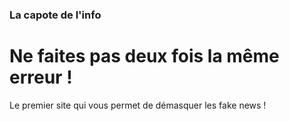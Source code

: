 ### La capote de l'info
# Ne faites pas deux fois la même erreur !

Le premier site qui vous permet de démasquer les fake news !

